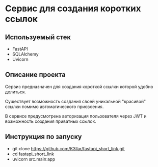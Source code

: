 # Сервис для создания коротких ссылок

## Используемый стек
- FastAPI
- SQLAlchemy
- Uvicorn

## Описание проекта

Сервис предназначен для создания короткой ссылки которой удобно делиться.

Существует возможность создания своей уникальной "красивой" ссылки помимо автоматического присвоения.

В сервисе предусмотрена авторизация пользователя через JWT и возможность создания приватных ссылок.

## Инструкция по запуску
-  git clone https://github.com/K3llar/fastapi_short_link.git
- cd fastapi_short_link
- uvicorn src.main:app
